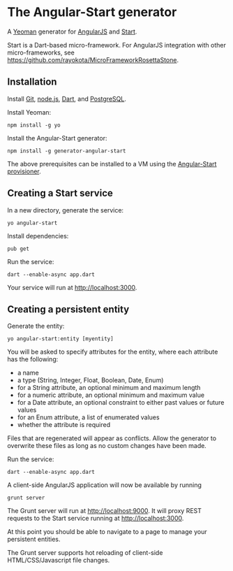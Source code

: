 # The Angular-Start generator 

A [Yeoman](http://yeoman.io) generator for [AngularJS](http://angularjs.org) and [Start](https://github.com/lvivski/start).

Start is a Dart-based micro-framework.  For AngularJS integration with other micro-frameworks, see https://github.com/rayokota/MicroFrameworkRosettaStone.

## Installation

Install [Git](http://git-scm.com), [node.js](http://nodejs.org), [Dart](https://www.dartlang.org), and [PostgreSQL](http://www.postgresql.org).

Install Yeoman:

    npm install -g yo

Install the Angular-Start generator:

    npm install -g generator-angular-start

The above prerequisites can be installed to a VM using the [Angular-Start provisioner](https://github.com/rayokota/provision-angular-start).

## Creating a Start service

In a new directory, generate the service:

    yo angular-start

Install dependencies:

	pub get
	
Run the service:

    dart --enable-async app.dart

Your service will run at [http://localhost:3000](http://localhost:3000).


## Creating a persistent entity

Generate the entity:

    yo angular-start:entity [myentity]

You will be asked to specify attributes for the entity, where each attribute has the following:

- a name
- a type (String, Integer, Float, Boolean, Date, Enum)
- for a String attribute, an optional minimum and maximum length
- for a numeric attribute, an optional minimum and maximum value
- for a Date attribute, an optional constraint to either past values or future values
- for an Enum attribute, a list of enumerated values
- whether the attribute is required

Files that are regenerated will appear as conflicts.  Allow the generator to overwrite these files as long as no custom changes have been made.

Run the service:

    dart --enable-async app.dart
    
A client-side AngularJS application will now be available by running

	grunt server
	
The Grunt server will run at [http://localhost:9000](http://localhost:9000).  It will proxy REST requests to the Start service running at [http://localhost:3000](http://localhost:3000).

At this point you should be able to navigate to a page to manage your persistent entities.  

The Grunt server supports hot reloading of client-side HTML/CSS/Javascript file changes.

